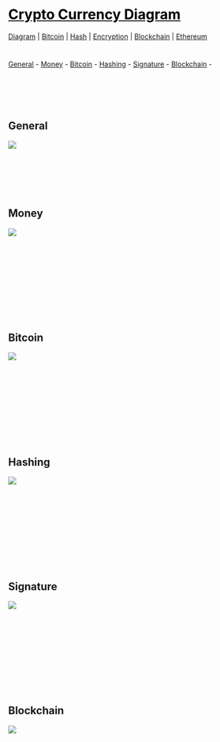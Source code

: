 <style>
.md0{padding-bottom: 150px;}
.md1{padding-bottom: 75px;}
.md2{padding-bottom: 50px;}
.md3{padding-bottom: 25px;}
.md4{padding-bottom: 5px;}
.md5{padding-bottom: 10px;}
.tbl1 td#header{background-color: D1ECCF}
.tbl1 tr#header{background-color: D1ECCF}
.red{color:#E74C3C}
.blue{color:#3498DB}
.green{color:##28B463}
table{border: 0px solid black;}
</style>

# [<span style="color:black;">Crypto Currency Diagram</span>](CryptoCurrency.md)
[Diagram](CryptoCurrency-Diagram.md) | 
[Bitcoin](CryptoCurrency-Bitcoin.md) |
[Hash](CryptoCurrency-Hash.md) |
[Encryption](CryptoCurrency-Encryption.md) |
[Blockchain](CryptoCurrency-Blockchain.md) |
[Ethereum](CryptoCurrency-Ethereum.md)

<div class="md3"></div>
<a href="#general">General</a> - 
<a href="#money">Money</a> - 
<a href="#bitcoin">Bitcoin</a> -
<a href="#hashing">Hashing</a> -
<a href="#signature">Signature</a> - 
<a href="#blockchain">Blockchain</a> - 
 

<div class="md1"></div>

## General

![](Diagram/CryptoCurrency-General.jpeg)





<div class="md1"></div>

## Money

![](Diagram/CryptoCurrency-Money.jpeg)




<div class="md0"></div>

## Bitcoin

![](Diagram/CryptoCurrency-Bitcoin.jpeg)





<div class="md0"></div>

## Hashing

![](Diagram/CryptoCurrency-Hashing.jpeg)




<div class="md0"></div>

## Signature

![](Diagram/CryptoCurrency-Signature.jpeg)



<div class="md0"></div>

## Blockchain

![](Diagram/CryptoCurrency-Blockchain.jpeg)




